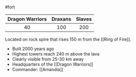 #fort 

| Dragon Warriors | Draxans | Slaves |
|:-:|:-:|:-:|
| 40 | 100 | 200 |

Located on rock spire that rises 150 m from the [[Ring of Fire]].

- Built 2000 years ago
- Highest towers reach 240 m above the lava
- Clearly visible from 25-30 km away
- Headquarters of the [[Dragon Warriors]]
- Commander: [[Amandia]]
